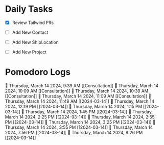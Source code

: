# Daily Tasks

- [x] Review Tailwind PRs
- [ ] Add New Contact
- [ ] Add New ShipLocation
- [ ] Add New Project 



# Pomodoro Logs

🍅 Thursday, March 14 2024, 9:39 AM [[Consultation]]
🍅 Thursday, March 14 2024, 10:09 AM [[Consultation]]
🍅 Thursday, March 14 2024, 10:39 AM [[Consultation]]🍅 Thursday, March 14 2024, 11:09 AM [[Consultation]]🍅 Thursday, March 14 2024, 11:49 AM [[2024-03-14]]🍅 Thursday, March 14 2024, 12:19 PM [[2024-03-14]]🍅 Thursday, March 14 2024, 1:15 PM [[2024-03-14]]🍅 Thursday, March 14 2024, 1:45 PM [[2024-03-14]]🍅 Thursday, March 14 2024, 2:25 PM [[2024-03-14]]🍅 Thursday, March 14 2024, 2:55 PM [[2024-03-14]]🍅 Thursday, March 14 2024, 3:25 PM [[2024-03-14]]🍅 Thursday, March 14 2024, 3:55 PM [[2024-03-14]]🍅 Thursday, March 14 2024, 7:56 PM [[2024-03-14]]🍅 Thursday, March 14 2024, 8:26 PM [[2024-03-14]]